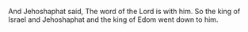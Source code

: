 And Jehoshaphat said, The word of the Lord is with him. So the king of Israel and Jehoshaphat and the king of Edom went down to him.
